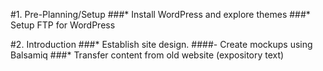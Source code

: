 #1. Pre-Planning/Setup
###* Install WordPress and explore themes
###* Setup FTP for WordPress

#2. Introduction
###* Establish site design.
####- Create mockups using Balsamiq
###* Transfer content from old website (expository text)
